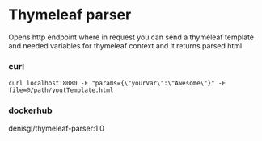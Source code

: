 # Thymeleaf parser
Opens http endpoint where in request you can send 
a thymeleaf template and needed variables for thymeleaf context
and it returns parsed html

### curl 
`curl localhost:8080 -F "params={\"yourVar\":\"Awesome\"}" -F file=@/path/youtTemplate.html`

### dockerhub
denisgl/thymeleaf-parser:1.0